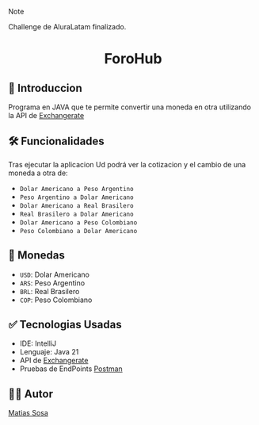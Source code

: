 > [!NOTE]
> Challenge de AluraLatam finalizado.

<h1 align="center"> ForoHub </h1>

## :link: Introduccion
 Programa en JAVA que te permite convertir una moneda en otra utilizando la API de [Exchangerate](https://www.exchangerate-api.com/) 

## :hammer_and_wrench:	 Funcionalidades
Tras ejecutar la aplicacion Ud podrá ver la cotizacion y el cambio de una moneda a otra de: 
- `Dolar Americano a Peso Argentino`
- `Peso Argentino a Dolar Americano`
- `Dolar Americano a Real Brasilero`
- `Real Brasilero a Dolar Americano`
- `Dolar Americano a Peso Colombiano`
- `Peso Colombiano a Dolar Americano`

## :wrench: Monedas

- `USD`: Dolar Americano
- `ARS`: Peso Argentino
- `BRL`: Real Brasilero
- `COP`: Peso Colombiano

## :white_check_mark: Tecnologias Usadas
+ IDE: IntelliJ
+ Lenguaje: Java 21
+ API de [Exchangerate](https://www.exchangerate-api.com/) 
+ Pruebas de EndPoints [Postman](https://www.postman.com/)

## :frowning_man: Autor
[Matias Sosa](https://www.linkedin.com/in/mati-sosa-lucero95/)
